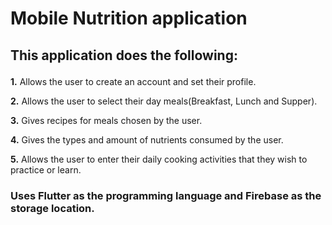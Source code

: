 # Mobile Nutrition application
 
## <p>This application does the following:</p>
<ls>
<p><b>1.</b> Allows the user to create an account and set their profile.
<p><b>2.</b> Allows the user to select their day meals(Breakfast, Lunch and Supper).
<p><b>3.</b> Gives recipes for meals chosen by the user.
<p><b>4.</b> Gives the types and amount of nutrients consumed by the user.
<p><b>5.</b> Allows the user to enter their daily cooking activities that they wish to practice or learn.
</ls>


### <p>Uses <b> Flutter</b> as the programming language and <b>Firebase</b> as the storage location.</p>
